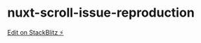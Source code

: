 # nuxt-scroll-issue-reproduction

[Edit on StackBlitz ⚡️](https://stackblitz.com/edit/github-ruxdek)